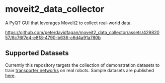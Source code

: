 
# moveit2_data_collector

A PyQT GUI that leverages MoveIt2 to collect real-world data. 

https://github.com/peterdavidfagan/moveit2_data_collector/assets/42982057/6c76f7e4-e8f8-4790-b636-c6d4a91a780b


## Supported Datasets

Currently this repository targets the collection of demonstration datasets to train [transporter networks](https://transporternets.github.io/) on real robots. Sample datasets are published [here](https://huggingface.co/datasets/peterdavidfagan/transporter_networks).

